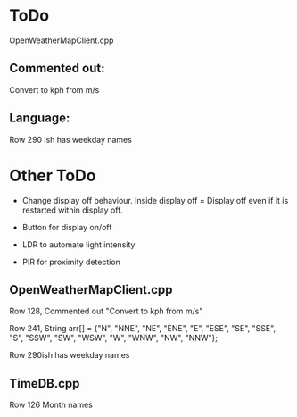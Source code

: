ToDo
====
OpenWeatherMapClient.cpp

Commented out:
--------------
Convert to kph from m/s

Language:
---------
Row 290 ish has weekday names


Other ToDo
==========
- Change display off behaviour. Inside display off = Display off even if it is restarted within display off.

- Button for display on/off

- LDR to automate light intensity

- PIR for proximity detection


OpenWeatherMapClient.cpp
------------------------
Row 128, Commented out "Convert to kph from m/s"

Row 241, String arr[] = {"N", "NNE", "NE", "ENE", "E", "ESE", "SE", "SSE", "S", "SSW", "SW", "WSW", "W", "WNW", "NW", "NNW"};

Row 290ish has weekday names


TimeDB.cpp
----------
Row 126 Month names



